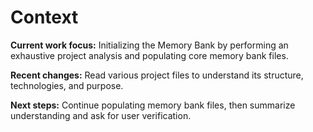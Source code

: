 # Context

**Current work focus:** Initializing the Memory Bank by performing an exhaustive project analysis and populating core memory bank files.

**Recent changes:** Read various project files to understand its structure, technologies, and purpose.

**Next steps:** Continue populating memory bank files, then summarize understanding and ask for user verification.